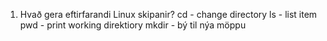 1. Hvað gera eftirfarandi Linux skipanir?
    cd - change directory
    ls - list item
    pwd - print working direktiory
    mkdir - bý til nýa möppu

